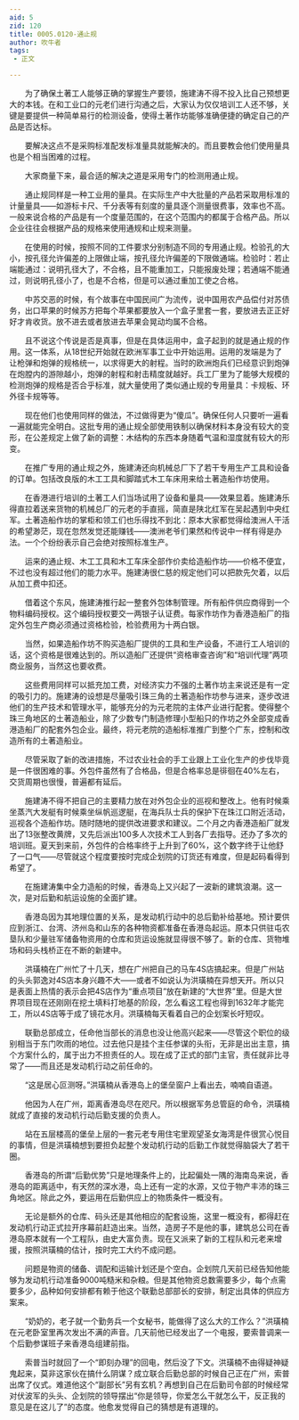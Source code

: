 ```yaml
---
aid: 5
zid: 120
title: 0005.0120-通止规
author: 吹牛者
tags: 
 - 正文

---
```




　　为了确保土著工人能够正确的掌握生产要领，施建涛不得不投入比自己预想更大的本钱。在和工业口的元老们进行沟通之后，大家认为仅仅培训工人还不够，关键是要提供一种简单易行的检测设备，使得土著作坊能够准确便捷的确定自己的产品是否达标。

　　要解决这点不是采购标准配发标准量具就能解决的。而且要教会他们使用量具也是个相当困难的过程。

　　大家商量下来，最合适的解决之道是采用专门的检测用通止规。

　　通止规同样是一种工业用的量具。在实际生产中大批量的产品若采取用标准的计量量具——如游标卡尺、千分表等有刻度的量具逐个测量很费事，效率也不高。一般来说合格的产品是有一个度量范围的，在这个范围内的都属于合格产品。所以企业往往会根据产品的规格来使用通规和止规来测量。

　　在使用的时候，按照不同的工件要求分别制造不同的专用通止规。检验孔的大小，按孔径允许偏差的上限做止端，按孔径允许偏差的下限做通端。检验时：若止端能通过：说明孔径大了，不合格，且不能重加工，只能报废处理；若通端不能通过，则说明孔径小了，也是不合格，但是可以通过重加工使之合格。

　　中苏交恶的时候，有个故事在中国民间广为流传，说中国用农产品偿付对苏债务，出口苹果的时候苏方把每个苹果都要放入一个盒子里套一套，要放进去正正好好才肯收货。放不进去或者放进去苹果会晃动均属不合格。

　　且不说这个传说是否是真事，但是在具体运用中，盒子起到的就是通止规的作用。这一体系，从18世纪开始就在欧洲军事工业中开始运用。运用的发端是为了让枪弹和炮弹的规格统一，以求得更大的射程。当时的欧洲炮兵们已经意识到炮弹在炮膛内的游隙越小，炮弹的射程和射击精度就越好。兵工厂里为了能够大规模的检测炮弹的规格是否合乎标准，就大量使用了类似通止规的专用量具：卡规板、环外径卡规等等。

　　现在他们也使用同样的做法，不过做得更为“傻瓜”。确保任何人只要听一遍看一遍就能完全明白。这批专用的通止规全部使用铁制以确保材料本身没有较大的变形，在公差规定上做了新的调整：木结构的东西本身随着气温和湿度就有较大的形变。

　　在推广专用的通止规之外，施建涛还向机械总厂下了若干专用生产工具和设备的订单。包括改良版的木工工具和脚踏式木工车床用来给土著造船作坊使用。

　　在香港进行培训的土著工人们当场试用了设备和量具——效果显着。施建涛乐得直拉着送来货物的机械总厂的元老的手直摇，简直是陕北红军在吴起遇到中央红军。土著造船作坊的掌柜和领工们也乐得找不到北：原本大家都觉得给澳洲人干活的希望渺茫，现在忽然发觉还能赚钱——澳洲老爷们果然和传说中一样有得是办法。一个个纷纷表示自己会绝对按照标准生产。

　　运来的通止规、木工工具和木工车床全部作价卖给造船作坊——价格不便宜，不过也没有超过他们的能力水平。施建涛很仁慈的规定他们可以把款先欠着，以后从加工费中扣还。

　　借着这个东风，施建涛推行起一整套外包体制管理。所有船件供应商得到一个物料编码授权。这个编码授权要交一两银子认证费。每家作坊作为香港造船厂的指定外包生产商必须通过资格检验，检验费用为十两白银。

　　当然，如果造船作坊不购买造船厂提供的工具和生产设备，不进行工人培训的话，这个资格是很难达到的。所以造船厂还提供“资格审查咨询”和“培训代理”两项商业服务，当然这也要收费。

　　这些费用同样可以抵充加工费，对经济实力不强的土著作坊主来说还是有一定的吸引力的。施建涛的设想是尽量吸引珠三角的土著造船作坊参与进来，逐步改进他们的生产技术和管理水平，能够充分的为元老院的主体产业进行配套。使得整个珠三角地区的土著造船业，除了少数专门制造修理小型船只的作坊之外全部变成香港造船厂的配套外包企业。最终，将元老院的造船标准推广到整个广东，控制和改造所有的土著造船业。

　　尽管采取了新的改进措施，不过农业社会的手工业跟上工业化生产的步伐毕竟是一件很困难的事。外包件虽然有了合格品，但是合格率总是徘徊在40%左右，交货周期也很慢，普遍都有延后。

　　施建涛不得不把自己的主要精力放在对外包企业的巡视和整改上。他有时候乘坐蒸汽大发艇有时候乘坐纵帆巡逻艇，在海兵队士兵的保护下在珠江口附近活动，巡视各个造船作坊。随时随地的提供改进要求和建议。二个月之内香港造船厂就发出了13张整改黄牌，又先后派出100多人次技术工人到各厂去指导。还办了多次的培训班。夏天到来前，外包件的合格率终于上升到了60%，这个数字终于让他舒了一口气——尽管就这个程度要按时完成企划院的订货还有难度，但是起码看得到希望了。

　　在施建涛集中全力造船的时候，香港岛上又兴起了一波新的建筑浪潮。这一次，是对后勤和航运设施的全面扩建。

　　香港岛因为其地理位置的关系，是发动机行动中的总后勤补给基地。预计要供应到浙江、台湾、济州岛和山东的各种物资都准备在香港岛起运。原本只供驻屯农垦队和少量驻军储备物资用的仓库和货运设施就显得很不够了。新的仓库、货物堆场和码头栈桥正在不断的新建中。

　　洪璜楠在广州忙了十几天，想在广州把自己的马车4S店搞起来。但是广州站的头头郭逸对4S店本身兴趣不大——或者不如说认为洪璜楠在异想天开。所以只是表面上热情的表示会把4S店作为“重点项目”放在新建的“大世界”里。但是大世界项目现在还刚刚在挖土填料打地基的阶段，怎么看这工程也得到1632年才能完工，所以4S店等于成了镜花水月。洪璜楠每天看着自己的企划案长吁短叹。

　　联勤总部成立，任命他当部长的消息也没让他高兴起来——尽管这个职位的级别相当于东门吹雨的地位。过去他只是挂个主任参谋的头衔，无非是出出主意，搞个方案什么的，属于出力不担责任的人。现在成了正式的部门主官，责任就非比寻常了——而且还是发动机行动之前任命的。

　　“这是居心叵测呀。”洪璜楠从香港岛上的堡垒窗户上看出去，喃喃自语道。

　　他因为人在广州，距离香港岛尽在咫尺。所以根据军务总管庭的命令，洪璜楠就成了直接的发动机行动后勤支援的负责人。

　　站在五层楼高的堡垒上层的一套元老专用住宅里观望圣女海湾是件很赏心悦目的事情，但是洪璜楠想到要担负起整个发动机行动的后勤工作就觉得脑袋大了若干圈。

　　香港岛的所谓“后勤优势”只是地理条件上的，比起偏处一隅的海南岛来说，香港岛的距离适中，有天然的深水港，岛上还有一定的水源，又位于物产丰沛的珠三角地区。除此之外，要运用在后勤供应上的物质条件一概没有。

　　无论是额外的仓库、码头还是其他相应的配套设施，这里一概没有，都得赶在发动机行动正式拉开序幕前赶造出来。当然，造房子不是他的事，建筑总公司在香港岛原本就有一个工程队，由史大富负责。现在又派来了新的工程队和元老来增援，按照洪璜楠的估计，按时完工大约不成问题。

　　问题是物资的储备、调配和运输计划还是个空白。企划院几天前已经告知他能够为发动机行动准备9000吨糙米和杂粮。但是其他物资总数需要多少，每个点需要多少，品种如何安排都有赖于他这个联勤总部部长的安排，制定出具体的供应方案来。

　　“奶奶的，老子就一个勤务兵一个女秘书，能做得了这么大的工作么？”洪璜楠在元老卧室里再次发出不满的声音。几天前他已经发出了一个电报，要索普调来一个后勤参谋班子来香港岛组建前指。

　　索普当时就回了一个“即刻办理”的回电，然后没了下文。洪璜楠不由得疑神疑鬼起来，莫非这家伙在搞什么阴谋？成立联合后勤总部的时候自己正在广州，索普出席了仪式。难道他这个“副部长”另有玄机？再想到自己在后勤司令部的时候经常对伏波军的头头、企划院的领导摆出“你是领导，你爱怎么干就怎么干，反正我的意见是在这儿了”的态度。他愈发觉得自己的猜想是有道理的。


